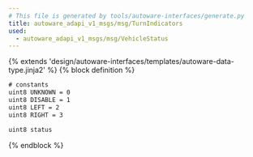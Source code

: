 ```yaml
---
# This file is generated by tools/autoware-interfaces/generate.py
title: autoware_adapi_v1_msgs/msg/TurnIndicators
used:
  - autoware_adapi_v1_msgs/msg/VehicleStatus
---
```


{% extends 'design/autoware-interfaces/templates/autoware-data-type.jinja2' %}
{% block definition %}

```txt
# constants
uint8 UNKNOWN = 0
uint8 DISABLE = 1
uint8 LEFT = 2
uint8 RIGHT = 3

uint8 status
```

{% endblock %}
